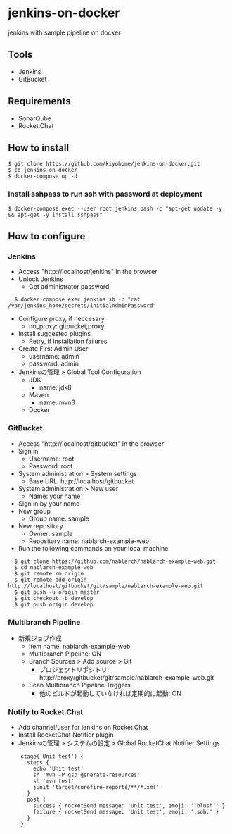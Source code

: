 # jenkins-on-docker

jenkins with sample pipeline on docker

## Tools

- Jenkins
- GitBucket

## Requirements

- SonarQube
- Rocket.Chat

## How to install

```
$ git clone https://github.com/kiyohome/jenkins-on-docker.git
$ cd jenkins-on-docker
$ docker-compose up -d
```

### Install sshpass to run ssh with password at deployment

```
$ docker-compose exec --user root jenkins bash -c "apt-get update -y && apt-get -y install sshpass"
```

## How to configure

### Jenkins

- Access "http://localhost/jenkins" in the browser
- Unlock Jenkins
  - Get administrator password
```
  $ docker-compose exec jenkins sh -c "cat /var/jenkins_home/secrets/initialAdminPassword"
```
- Configure proxy, if neccesary
  - no_proxy: gitbucket,proxy
- Install suggested plugins
  - Retry, if installation failures
- Create First Admin User
  - username: admin
  - password: admin
- Jenkinsの管理 > Global Tool Configuration
  - JDK
    - name: jdk8
  - Maven
    - name: mvn3
  - Docker

### GitBucket

- Access "http://localhost/gitbucket" in the browser
- Sign in
  - Username: root
  - Password: root
- System administration > System settings
  - Base URL: http://localhost/gitbucket
- System administration > New user
  - Name: your name
- Sign in by your name
- New group
  - Group name: sample
- New repository
  - Owner: sample
  - Repository name: nablarch-example-web
- Run the following commands on your local machine
```
  $ git clone https://github.com/nablarch/nablarch-example-web.git
  $ cd nablarch-example-web
  $ git remote rm origin
  $ git remote add origin http://localhost/gitbucket/git/sample/nablarch-example-web.git
  $ git push -u origin master
  $ git checkout -b develop
  $ git push origin develop
```

### Multibranch Pipeline

- 新規ジョブ作成
  - item name: nablarch-example-web
  - Multibranch Pipeline: ON
  - Branch Sources > Add source > Git
    - プロジェクトリポジトリ: http://proxy/gitbucket/git/sample/nablarch-example-web.git
  - Scan Multibranch Pipeline Triggers
    - 他のビルドが起動していなければ定期的に起動: ON

### Notify to Rocket.Chat

- Add channel/user for jenkins on Rocket.Chat
- Install RocketChat Notifier plugin
- Jenkinsの管理 > システムの設定 > Global RocketChat Notifier Settings
```
    stage('Unit test') {
      steps {
        echo 'Unit test'
        sh 'mvn -P gsp generate-resources'
        sh 'mvn test'
        junit 'target/surefire-reports/**/*.xml'
      }
      post {
        success { rocketSend message: 'Unit test', emoji: ':blush:' }
        failure { rocketSend message: 'Unit test', emoji: ':sob:' }
      }
    }
```